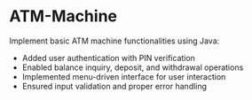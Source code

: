 # ATM-Machine
Implement basic ATM machine functionalities using Java:
- Added user authentication with PIN verification
- Enabled balance inquiry, deposit, and withdrawal operations
- Implemented menu-driven interface for user interaction
- Ensured input validation and proper error handling
